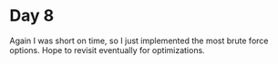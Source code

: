 # Day 8
Again I was short on time, so I just implemented the most brute force options. Hope to revisit eventually for optimizations.